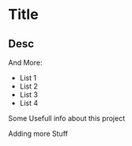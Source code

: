 # Title

## Desc

And More:

* List 1
* List 2
* List 3
* List 4

Some Usefull info about this project


Adding more Stuff
